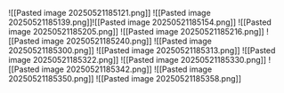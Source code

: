 ![[Pasted image 20250521185121.png]]
![[Pasted image 20250521185139.png]]![[Pasted image 20250521185154.png]]
![[Pasted image 20250521185205.png]]
![[Pasted image 20250521185216.png]]
![[Pasted image 20250521185240.png]]
![[Pasted image 20250521185300.png]]
![[Pasted image 20250521185313.png]]
![[Pasted image 20250521185322.png]]
![[Pasted image 20250521185330.png]]
![[Pasted image 20250521185342.png]]
![[Pasted image 20250521185350.png]]
![[Pasted image 20250521185358.png]]
